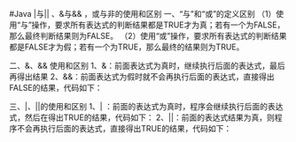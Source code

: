 #Java |与|| 、&与&& ，或与非的使用和区别
一、“与”和“或”的定义区别
（1）使用“与”操作，要求所有表达式的判断结果都是TRUE才为真；若有一个为FALSE，那么最终判断结果则为FALSE。
（2）使用“或”操作，要求所有表达式的判断结果都是FALSE才为假；若有一个为TRUE，那么最终的结果则为TRUE。

二、&、&& 使用和区别
1、&：前面表达式为真时，继续执行后面的表达式，最后再得出结果
2、&&：前面表达式为假时就不会再执行后面的表达式，直接得出FALSE的结果，代码如下：

三、|、||的使用和区别
1、| ：前面的表达式为真时，程序会继续执行后面的表达式，然后在得出TRUE的结果，代码如下：
2、||：前面的表达式结果为真，则程序不会再执行后面的表达式，直接得出TRUE的结果，代码如下：

